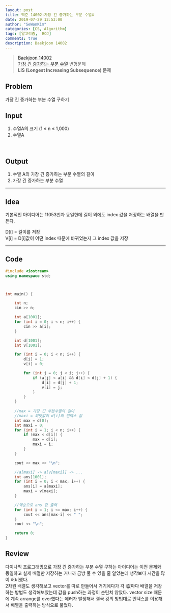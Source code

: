 ```yaml
---
layout: post
title: 백준 14002:가장 긴 증가하는 부분 수열4
date: 2019-07-29 12:53:00
author: "SeWonKim"
categories: [CS, Algorithm]
tags: [알고리즘,  BOJ]
comments: true
description: Baekjoon 14002
---
```


> [Baekjoon 14002](https://www.acmicpc.net/problem/11053)    
[가장 긴 증가하는 부분 수열](https://sewonkimm.github.io/cs/algorithm/2019/07/29/Q11053.html) 변형문제            
**LIS (Longest Increasing Subsequence) 문제**



## Problem
가장 긴 증가하는 부분 수열 구하기



## Input
1. 수열A의 크기 (1 ≤ n ≤ 1,000)
2. 수열A 

​    

## Output
1. 수열 A의 가장 긴 증가하는 부분 수열의 길이
2. 가장 긴 증가하는 부분 수열



------



## Idea
기본적인 아이디어는 11053번과 동일한데 길이 외에도 index 값을 저장하는 배열을 만든다.

D[i] = 길이를 저장      
V[i] = D[i]값이 어떤 index 때문에 바뀌었는지 그 index 값을 저장      




------



## Code

```cpp
#include <iostream>
using namespace std;



int main() {

	int n;
	cin >> n;

	int a[1001];
	for (int i = 0; i < n; i++) {
		cin >> a[i];
	}

	int d[1001];
	int v[1001];

	for (int i = 0; i < n; i++) {
		d[i] = 1;
		v[i] = 0;

		for (int j = 0; j < i; j++) {
			if (a[j] < a[i] && d[i] < d[j] + 1) {
				d[i] = d[j] + 1;
				v[i] = j;
			}
		}
	}
	
    //max = 가장 긴 부분수열의 길이
    //maxi = 최댓값이 d[i]의 인덱스 값
	int max = d[0];
	int maxi = 0;
	for (int i = 1; i < n; i++) {
		if (max < d[i]) {
			max = d[i];
			maxi = i;
		}
	}

	cout << max << "\n";

    //a[maxi] -> a[v[maxi]] -> ... 
	int ans[1001];
	for (int i = 0; i < max; i++) {
		ans[i] = a[maxi];
		maxi = v[maxi];
	}

    //역순으로 ans 값 출력
	for (int i = 1; i <= max; i++) {
		cout << ans[max-i] << " ";
	}
	cout << "\n";

	return 0;
}
```





## Review
다이나믹 프로그래밍으로 가장 긴 증가하는 부분 수열 구하는 아이디어는 이전 문제와 동일하고 
실제 배열만 저장하는 거니까 금방 풀 수 있을 줄 알았는데 생각보다 시간을 많이 허비했다.          
2차원 배열도 생각해보고 vector를 따로 만들어서 거기에다가 각 i값마다 배열을 저장하는 방법도 생각해보았는데
값을 push하는 과정이 순탄치 않았다. vector size 때문에 계속 arrange를 over했다는 에러가 발생해서 
결국 강의 방법대로 인덱스를 이용해서 배열을 출력하는 방식으로 풀었다.
